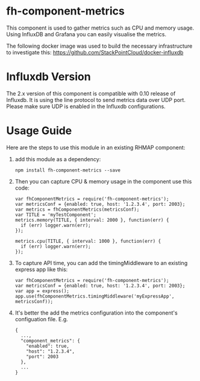 # fh-component-metrics 

This component is used to gather metrics such as CPU and memory usage. Using InfluxDB and 
Grafana you can easily visualise the metrics.

The following docker image was used to build the necessary infrastructure
to investigate this:
https://github.com/StackPointCloud/docker-influxdb

# Influxdb Version

The 2.x version of this component is compatible with 0.10 release of Influxdb. It is using the line protocol to send metrics data over UDP port. Please make sure UDP is enabled in the Influxdb configurations.


# Usage Guide 

Here are the steps to use this module in an existing RHMAP component:

1. add this module as a dependency:

    ```
    npm install fh-component-metrics --save
    ```

2. Then you can capture CPU & memory usage in the component use this code:

    ```
    var fhComponentMetrics = require('fh-component-metrics');
    var metricsConf = {enabled: true, host: '1.2.3.4', port: 2003};
    var metrics = fhComponentMetrics(metricsConf);
    var TITLE = 'myTestComponent';
    metrics.memory(TITLE, { interval: 2000 }, function(err) {
      if (err) logger.warn(err);
    });

    metrics.cpu(TITLE, { interval: 1000 }, function(err) {
      if (err) logger.warn(err);
    });
    ```

3. To capture API time, you can add the timingMiddleware to an existing express app like this:

    ```
    var fhComponentMetrics = require('fh-component-metrics');
    var metricsConf = {enabled: true, host: '1.2.3.4', port: 2003};
    var app = express();
    app.use(fhComponentMetrics.timingMiddleware('myExpressApp', metricsConf));
    ```

4. It's better the add the metrics configuration into the component's configuation file. E.g.

    ```
    {
      ...,
      "component_metrics": {
        "enabled": true,
        "host": "1.2.3.4",
        "port": 2003
      },
      ...
    }
    ```
